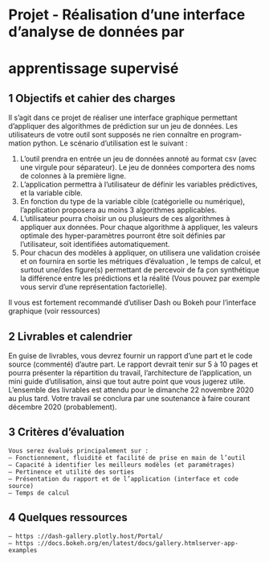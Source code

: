 # Projet - Réalisation d’une interface d’analyse de données par

# apprentissage supervisé

## 1 Objectifs et cahier des charges

Il s’agit dans ce projet de réaliser une interface graphique permettant d’appliquer des algorithmes de
prédiction sur un jeu de données. Les utilisateurs de votre outil sont supposés ne rien connaître en program-
mation python. Le scénario d’utilisation est le suivant :

1. L’outil prendra en entrée un jeu de données annoté au format csv (avec une virgule pour séparateur).
    Le jeu de données comportera des noms de colonnes à la première ligne.
2. L’application permettra à l’utilisateur de définir les variables prédictives, et la variable cible.
3. En fonction du type de la variable cible (catégorielle ou numérique), l’application proposera au moins
    3 algorithmes applicables.
4. L’utilisateur pourra choisir un ou plusieurs de ces algorithmes à appliquer aux données. Pour chaque
    algorithme à appliquer, les valeurs optimale des hyper-paramètres pourront être soit définies par
    l’utilisateur, soit identifiées automatiquement.
5. Pour chacun des modèles à appliquer, on utilisera une validation croisée et on fournira en sortie les
    métriques d’évaluation , le temps de calcul, et surtout une/des figure(s) permettant de percevoir de
    fa ̧con synthétique la différence entre les prédictions et la réalité (Vous pouvez par exemple vous servir
    d’une représentation factorielle).

Il vous est fortement recommandé d’utiliser Dash ou Bokeh pour l’interface graphique (voir ressources)

## 2 Livrables et calendrier

En guise de livrables, vous devrez fournir un rapport d’une part et le code source (commenté) d’autre
part. Le rapport devrait tenir sur 5 à 10 pages et pourra présenter la répartition du travail, l’architecture
de l’application, un mini guide d’utilisation, ainsi que tout autre point que vous jugerez utile.
L’ensemble des livrables est attendu pour le dimanche 22 novembre 2020 au plus tard. Votre travail
se conclura par une soutenance à faire courant décembre 2020 (probablement).

## 3 Critères d’évaluation

```
Vous serez évalués principalement sur :
— Fonctionnement, fluidité et facilité de prise en main de l’outil
— Capacité à identifier les meilleurs modèles (et paramétrages)
— Pertinence et utilité des sorties
— Présentation du rapport et de l’application (interface et code source)
— Temps de calcul
```
## 4 Quelques ressources

```
— https ://dash-gallery.plotly.host/Portal/
— https ://docs.bokeh.org/en/latest/docs/gallery.htmlserver-app-examples
```
